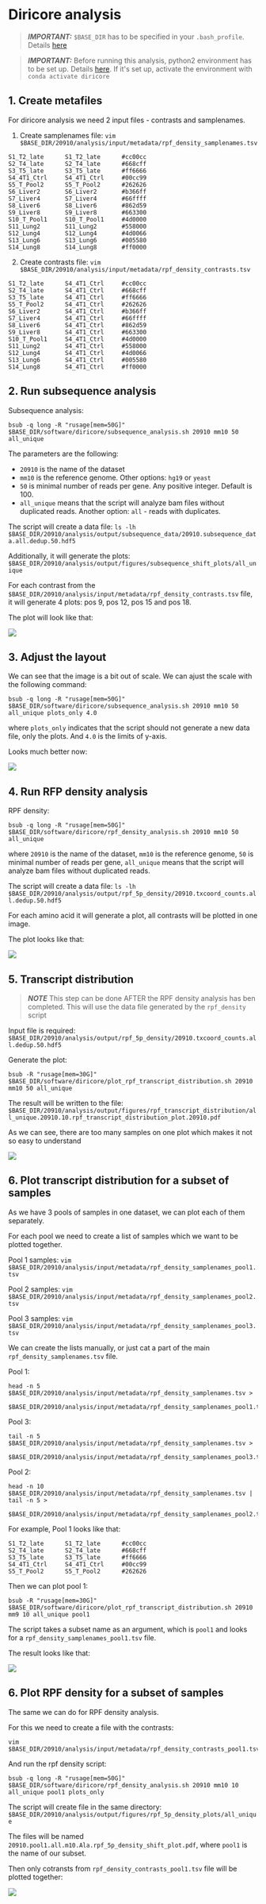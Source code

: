 # Diricore analysis

> **_IMPORTANT:_** `$BASE_DIR` has to be specified in your `.bash_profile`. Details [here](docs/0_before_you_start.md)

> **_IMPORTANT:_** Before running this analysis, python2 environment has to be set up. Details [here](docs/0_before_you_start.md). If it's set up, activate the environment with `conda activate diricore`


## 1. Create metafiles

For diricore analysis we need 2 input files - contrasts and samplenames.

1. Create samplenames file: `vim $BASE_DIR/20910/analysis/input/metadata/rpf_density_samplenames.tsv`

```
S1_T2_late      S1_T2_late      #cc00cc
S2_T4_late      S2_T4_late      #668cff
S3_T5_late      S3_T5_late      #ff6666
S4_4T1_Ctrl     S4_4T1_Ctrl     #00cc99
S5_T_Pool2      S5_T_Pool2      #262626
S6_Liver2       S6_Liver2       #b366ff
S7_Liver4       S7_Liver4       #66ffff
S8_Liver6       S8_Liver6       #862d59
S9_Liver8       S9_Liver8       #663300
S10_T_Pool1     S10_T_Pool1     #4d0000
S11_Lung2       S11_Lung2       #558000
S12_Lung4       S12_Lung4       #4d0066
S13_Lung6       S13_Lung6       #005580
S14_Lung8       S14_Lung8       #ff0000
```

2. Create contrasts file: `vim $BASE_DIR/20910/analysis/input/metadata/rpf_density_contrasts.tsv`

```
S1_T2_late      S4_4T1_Ctrl     #cc00cc
S2_T4_late      S4_4T1_Ctrl     #668cff
S3_T5_late      S4_4T1_Ctrl     #ff6666
S5_T_Pool2      S4_4T1_Ctrl     #262626
S6_Liver2       S4_4T1_Ctrl     #b366ff
S7_Liver4       S4_4T1_Ctrl     #66ffff
S8_Liver6       S4_4T1_Ctrl     #862d59
S9_Liver8       S4_4T1_Ctrl     #663300
S10_T_Pool1     S4_4T1_Ctrl     #4d0000
S11_Lung2       S4_4T1_Ctrl     #558000
S12_Lung4       S4_4T1_Ctrl     #4d0066
S13_Lung6       S4_4T1_Ctrl     #005580
S14_Lung8       S4_4T1_Ctrl     #ff0000
```

## 2. Run subsequence analysis

Subsequence analysis:  

```
bsub -q long -R "rusage[mem=50G]" $BASE_DIR/software/diricore/subsequence_analysis.sh 20910 mm10 50 all_unique
``` 
The parameters are the following:
* `20910` is the name of the dataset
* `mm10` is the reference genome. Other options: `hg19` or `yeast`
* `50` is minimal number of reads per gene. Any positive integer. Default is 100. 
* `all_unique` means that the script will analyze bam files without duplicated reads. Another option: `all` - reads with duplicates.

The script will create a data file: `ls -lh $BASE_DIR/20910/analysis/output/subsequence_data/20910.subsequence_data.all.dedup.50.hdf5`

Additionally, it will generate the plots: `$BASE_DIR/20910/analysis/output/figures/subsequence_shift_plots/all_unique`

For each contrast from the `$BASE_DIR/20910/analysis/input/metadata/rpf_density_contrasts.tsv` file, it will generate 4 plots: pos 9, pos 12, pos 15 and pos 18. 

The plot will look like that:

![](/pics/diricore_1.png)

## 3. Adjust the layout

We can see that the image is a bit out of scale. We can ajust the scale with the following command: 

```
bsub -q long -R "rusage[mem=50G]" $BASE_DIR/software/diricore/subsequence_analysis.sh 20910 mm10 50 all_unique plots_only 4.0
```

where `plots_only` indicates that the script should not generate a new data file, only the plots. And `4.0` is the limits of y-axis. 

Looks much better now:

![](/pics/diricore_2.png)

## 4. Run RFP density analysis

RPF density: 

```
bsub -q long -R "rusage[mem=50G]" $BASE_DIR/software/diricore/rpf_density_analysis.sh 20910 mm10 50 all_unique
``` 

where `20910` is the name of the dataset, `mm10` is the reference genome, `50` is minimal number of reads per gene, `all_unique` means that the script will analyze bam files without duplicated reads.

The script will create a data file: `ls -lh $BASE_DIR/20910/analysis/output/rpf_5p_density/20910.txcoord_counts.all.dedup.50.hdf5`

For each amino acid it will generate a plot, all contrasts will be plotted in one image. 

The plot looks like that:

![](/pics/diricore_3.png)


## 5. Transcript distribution 

>**_NOTE_** This step can be done AFTER the RPF density analysis has ben completed. This will use the data file generated by the `rpf_density` script

Input file is required: `$BASE_DIR/20910/analysis/output/rpf_5p_density/20910.txcoord_counts.all.dedup.50.hdf5`

Generate the plot: 

```
bsub -R "rusage[mem=30G]" $BASE_DIR/software/diricore/plot_rpf_transcript_distribution.sh 20910 mm10 50 all_unique
```

The result will be written to the file: `$BASE_DIR/20910/analysis/output/figures/rpf_transcript_distribution/all_unique.20910.10.rpf_transcript_distribution_plot.20910.pdf`

As we can see, there are too many samples on one plot which makes it not so easy to understand

![](/pics/diricore_4.png)

## 6. Plot transcript distribution for a subset of samples

As we have 3 pools of samples in one dataset, we can plot each of them separately.

For each pool we need to create a list of samples which we want to be plotted together. 

Pool 1 samples: `vim $BASE_DIR/20910/analysis/input/metadata/rpf_density_samplenames_pool1.tsv`

Pool 2 samples: `vim $BASE_DIR/20910/analysis/input/metadata/rpf_density_samplenames_pool2.tsv`

Pool 3 samples: `vim $BASE_DIR/20910/analysis/input/metadata/rpf_density_samplenames_pool3.tsv`

We can create the lists manually, or just cat a part of the main `rpf_density_samplenames.tsv` file.

Pool 1: 

```
head -n 5 $BASE_DIR/20910/analysis/input/metadata/rpf_density_samplenames.tsv > 
          $BASE_DIR/20910/analysis/input/metadata/rpf_density_samplenames_pool1.tsv
```

Pool 3: 

```
tail -n 5 $BASE_DIR/20910/analysis/input/metadata/rpf_density_samplenames.tsv > 
          $BASE_DIR/20910/analysis/input/metadata/rpf_density_samplenames_pool3.tsv
```

Pool 2: 

```
head -n 10 $BASE_DIR/20910/analysis/input/metadata/rpf_density_samplenames.tsv | tail -n 5 > 
           $BASE_DIR/20910/analysis/input/metadata/rpf_density_samplenames_pool2.tsv
```

For example, Pool 1 looks like that: 

```
S1_T2_late      S1_T2_late      #cc00cc
S2_T4_late      S2_T4_late      #668cff
S3_T5_late      S3_T5_late      #ff6666
S4_4T1_Ctrl     S4_4T1_Ctrl     #00cc99
S5_T_Pool2      S5_T_Pool2      #262626
```

Then we can plot pool 1: 

```
bsub -R "rusage[mem=30G]" $BASE_DIR/software/diricore/plot_rpf_transcript_distribution.sh 20910 mm9 10 all_unique pool1
```

The script takes a subset name as an argument, which is `pool1` and looks for a `rpf_density_samplenames_pool1.tsv` file.

The result looks like that:

![](/pics/diricore_5.png)

## 6. Plot RPF density for a subset of samples

The same we can do for RPF density analysis. 

For this we need to create a file with the contrasts:

```
vim $BASE_DIR/20910/analysis/input/metadata/rpf_density_contrasts_pool1.tsv
```

And run the rpf density script: 

```
bsub -q long -R "rusage[mem=50G]" $BASE_DIR/software/diricore/rpf_density_analysis.sh 20910 mm10 10 all_unique pool1 plots_only
```

The script will create file in the same directory: `$BASE_DIR/20910/analysis/output/figures/rpf_5p_density_plots/all_unique`

The files will be named `20910.pool1.all.m10.Ala.rpf_5p_density_shift_plot.pdf`, where `pool1` is the name of our subset. 

Then only cotransts from `rpf_density_contrasts_pool1.tsv` file will be plotted together:

![](/pics/diricore_6.png)
